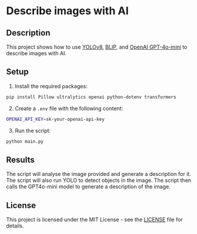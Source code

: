 # Describe images with AI

## Description

This project shows how to use [YOLOv8](https://github.com/ultralytics/ultralytics), [BLIP](https://huggingface.co/docs/transformers/en/model_doc/blip), and [OpenAI GPT-4o-mini](https://openai.com) to describe images with AI.

## Setup

1. Install the required packages:
```bash
pip install Pillow ultralytics openai python-dotenv transformers
```

2. Create a `.env` file with the following content:
```bash
OPENAI_API_KEY=sk-your-openai-api-key
```

3. Run the script:
```bash
python main.py
```

## Results

The script will analyse the image provided and generate a description for it. The script will also run YOLO to detect objects in the image. The script then calls the GPT4o-mini model to generate a description of the image.

## License

This project is licensed under the MIT License - see the [LICENSE](LICENSE) file for details.